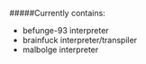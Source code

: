 #####Currently contains:
 * befunge-93 interpreter
 * brainfuck interpreter/transpiler
 * malbolge interpreter
